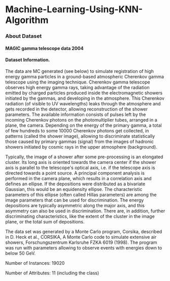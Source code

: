 # Machine-Learning-Using-KNN-Algorithm


### About Dataset

#### MAGIC gamma telescope data 2004

#### Dataset Information.

The data are MC generated (see below) to simulate registration of high energy
gamma particles in a ground-based atmospheric Cherenkov gamma telescope using the
imaging technique. Cherenkov gamma telescope observes high energy gamma rays,
taking advantage of the radiation emitted by charged particles produced
inside the electromagnetic showers initiated by the gammas, and developing in the
atmosphere. This Cherenkov radiation (of visible to UV wavelengths) leaks
through the atmosphere and gets recorded in the detector, allowing reconstruction
of the shower parameters. The available information consists of pulses left by
the incoming Cherenkov photons on the photomultiplier tubes, arranged in a
plane, the camera. Depending on the energy of the primary gamma, a total of
few hundreds to some 10000 Cherenkov photons get collected, in patterns
(called the shower image), allowing to discriminate statistically those
caused by primary gammas (signal) from the images of hadronic showers
initiated by cosmic rays in the upper atmosphere (background).

Typically, the image of a shower after some pre-processing is an elongated
cluster. Its long axis is oriented towards the camera center if the shower axis
is parallel to the telescope's optical axis, i.e. if the telescope axis is
directed towards a point source. A principal component analysis is performed
in the camera plane, which results in a correlation axis and defines an ellipse.
If the depositions were distributed as a bivariate Gaussian, this would be
an equidensity ellipse. The characteristic parameters of this ellipse
(often called Hillas parameters) are among the image parameters that can be
used for discrimination. The energy depositions are typically asymmetric
along the major axis, and this asymmetry can also be used in discrimination.
There are, in addition, further discriminating characteristics, like the
extent of the cluster in the image plane, or the total sum of depositions.

The data set was generated by a Monte Carlo program, Corsika, described in
D. Heck et al., CORSIKA, A Monte Carlo code to simulate extensive air showers,
Forschungszentrum Karlsruhe FZKA 6019 (1998).
The program was run with parameters allowing to observe events with energies down
to below 50 GeV.

Number of Instances: 19020

Number of Attributes: 11 (including the class)
